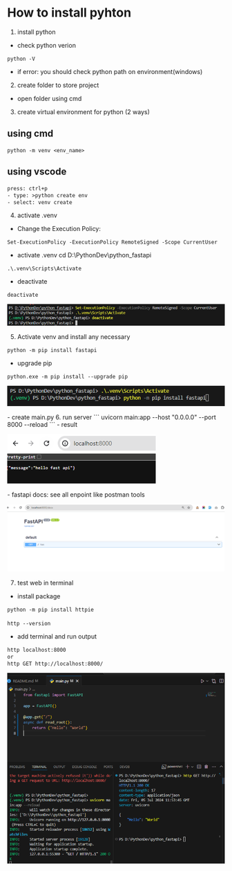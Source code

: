 # How to install pyhton
1. install python
- check python verion
```
python -V
```
- if error: you should check python path on environment(windows)

2. create folder to store project
- open folder using cmd
3. create virtual environment for python (2 ways)
## using cmd
```
python -m venv <env_name>
```
## using vscode
```
press: ctrl+p
- type: >python create env
- select: venv create
```
4. activate .venv
- Change the Execution Policy:
```
Set-ExecutionPolicy -ExecutionPolicy RemoteSigned -Scope CurrentUser
```
- activate .venv cd D:\PythonDev\python_fastapi
```
.\.venv\Scripts\Activate
```
- deactivate
```
deactivate
```
<p><img src="screenshort\activate venv.png"></p>

5. Activate venv and install any necessary 
```
python -m pip install fastapi
```
- upgrade pip
```
python.exe -m pip install --upgrade pip
``` 
<p><img src="screenshort\install fastapi.png"></p>
- create main.py
6. run server 
```
uvicorn main:app --host "0.0.0.0" --port 8000 --reload
```
- result
<p><img src="screenshort\uvicorn serve.png"></p>
- fastapi docs: see all enpoint like postman tools
<p><img src="screenshort\fastapi docs.png"></p>

7. test web in terminal
- install package
```
python -m pip install httpie

http --version
```
- add terminal and run output
```
http localhost:8000
or 
http GET http://localhost:8000/
```
<p><img src="screenshort\test output in terminal.png"></p>